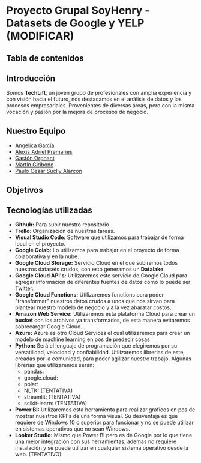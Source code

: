 # **Proyecto Grupal SoyHenry - Datasets de Google y YELP (MODIFICAR)**

## **Tabla de contenidos**


## **Introducción**

Somos **TechLift**, un joven grupo de profesionales con amplia experiencia y con visión hacia el futuro, nos destacamos en el análisis de datos y los procesos empresariales.
Provenientes de diversas áreas, pero con la misma vocación y pasión por la mejora de procesos de negocio.

## **Nuestro Equipo**

- [Angelica García](https://github.com/hikikae)
- [Alexis Adriel Premaries](https://github.com/lexio7)
- [Gastón Orphant](https://github.com/GastonOrphant)
- [Martin Giribone](https://github.com/MartinGiribonee)
- [Paulo Cesar Suclly Alarcon](https://github.com/paulox300)

## Objetivos

## **Tecnologías utilizadas**

- **Github:** Para subir nuestro repositorio.
- **Trello:** Organización de nuestras tareas.
- **Visual Studio Code:** Software que utilizamos para trabajar de forma local en el proyecto.
- **Google Colab:** Lo utilizamos para trabajar en el proyecto de forma colaborativa y en la nube. 
- **Google Cloud Storage:** Servicio Cloud en el que subiremos todos nuestros datasets crudos, con esto generamos un **Datalake**.
- **Google Cloud API's:** Utilizaremos este servicio de Google Cloud para agregar información de diferentes fuentes de datos como lo puede ser Twitter.
- **Google Cloud Functions:** Utilizaremos functions para poder "transformar" nuestros datos crudos a unos que nos sirvan para plantear nuestro modelo de negocio y a la vez abaratar costos.
- **Amazon Web Service:** Utilizaremos esta plataforma Cloud para crear un **bucket** con los archivos ya transformados, de esta manera evitaremos sobrecargar Google Cloud...
- **Azure:** Azure es otro Cloud Services el cual utilizaremos para crear un modelo de machine learning en pos de predecir cosas 
- **Python:** Será el lenguaje de programación que elegiremos por su versatilidad, velocidad y confiabilidad.
Utilizaremos librerias de este, creadas por la comunidad, para poder agilizar nuestro trabajo.
Algunas librerias que utilizaremos serán:
    - pandas:
    - google.cloud:
    - polar:
    - NLTK: (TENTATIVA)
    - streamlit: (TENTATIVA)
    - scikit-learn: (TENTATIVA)
- **Power BI:** Utilizaremos esta herramienta para realizar graficos en pos de mostrar nuestros KPI's de una forma visual. Su desventaja es que requiere de Windows 10 o superior para funcionar y no se puede utilizar en sistemas operativos que no sean Windows.
- **Looker Studio:** Mismo que Power BI pero es de Google por lo que tiene una mejor integración con sus herramientas, ademas no requiere instalación y se puede utilizar en cualquier sistema operativo desde la web. (TENTATIVO)

